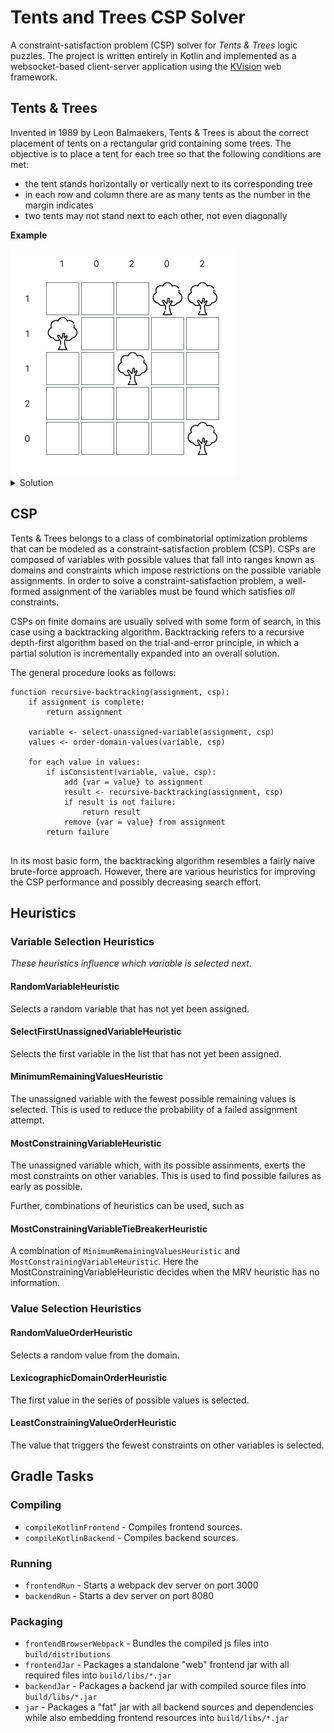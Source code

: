 # Tents and Trees CSP Solver

A constraint-satisfaction problem (CSP) solver for _Tents & Trees_ logic puzzles.
The project is written entirely in Kotlin and implemented as a websocket-based client-server application using the [KVision](https://github.com/rjaros/kvision) web framework.

## Tents & Trees

Invented in 1989 by Leon Balmaekers, Tents & Trees is about the correct placement of tents on a rectangular grid containing some trees.
The objective is to place a tent for each tree so that the following conditions are met:

* the tent stands horizontally or vertically next to its corresponding tree
* in each row and column there are as many tents as the number in the margin indicates
* two tents may not stand next to each other, not even diagonally

**Example**

<img src="img/tat-example.png" alt="Example Tents & Trees" width="360"/>

<details>
  <summary>Solution</summary>

  <img src="img/tat-example-solution.png" alt="Example Tents & Trees" width="360"/>
</details>

## CSP

Tents & Trees belongs to a class of combinatorial optimization problems that can be modeled as a constraint-satisfaction
problem (CSP). CSPs are composed of variables with possible values that fall into ranges known as domains and
constraints which impose restrictions on the possible variable assignments. In order to solve a constraint-satisfaction
problem, a well-formed assignment of the variables must be found which satisfies *all* constraints.

CSPs on finite domains are usually solved with some form of search, in this case using a backtracking
algorithm. 
Backtracking refers to a recursive depth-first algorithm based on the trial-and-error principle, in which a partial
solution is incrementally expanded into an overall solution.

The general procedure looks as follows:

```
function recursive-backtracking(assignment, csp):
    if assignment is complete:
        return assignment
    
    variable <- select-unassigned-variable(assignment, csp)
    values <- order-domain-values(variable, csp)
    
    for each value in values:
        if isConsistent(variable, value, csp):
            add {var = value} to assignment
            result <- recursive-backtracking(assignment, csp)
            if result is not failure:
                return result    
            remove {var = value} from assignment
        return failure
    
```

In its most basic form, the backtracking algorithm resembles a fairly naive brute-force approach. 
However, there are various heuristics for improving the CSP performance and possibly decreasing search effort.

## Heuristics

### Variable Selection Heuristics
_These heuristics influence which variable is selected next._

#### RandomVariableHeuristic
Selects a random variable that has not yet been assigned.

#### SelectFirstUnassignedVariableHeuristic
Selects the first variable in the list that has not yet been assigned.

#### MinimumRemainingValuesHeuristic
The unassigned variable with the fewest possible remaining values is selected. 
This is used to reduce the probability of a failed assignment attempt.

#### MostConstrainingVariableHeuristic
The unassigned variable which, with its possible assinments, exerts the most constraints on other variables. 
This is used to find possible failures as early as possible.

Further, combinations of heuristics can be used, such as

#### MostConstrainingVariableTieBreakerHeuristic
A combination of `MinimumRemainingValuesHeuristic` and `MostConstrainingVariableHeuristic`. 
Here the MostConstrainingVariableHeuristic decides when the MRV heuristic has no information.

### Value Selection Heuristics

#### RandomValueOrderHeuristic
Selects a random value from the domain.

#### LexicographicDomainOrderHeuristic
The first value in the series of possible values is selected.

#### LeastConstrainingValueOrderHeuristic
The value that triggers the fewest constraints on other variables is selected.

## Gradle Tasks

### Compiling
* `compileKotlinFrontend` - Compiles frontend sources.
* `compileKotlinBackend` - Compiles backend sources.

### Running
* `frontendRun` - Starts a webpack dev server on port 3000
* `backendRun` - Starts a dev server on port 8080

### Packaging
* `frontendBrowserWebpack` - Bundles the compiled js files into `build/distributions`
* `frontendJar` - Packages a standalone "web" frontend jar with all required files into `build/libs/*.jar`
* `backendJar` - Packages a backend jar with compiled source files into `build/libs/*.jar`
* `jar` - Packages a "fat" jar with all backend sources and dependencies while also embedding frontend resources into `build/libs/*.jar`
